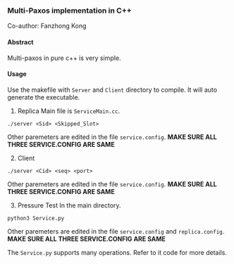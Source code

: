 ### Multi-Paxos implementation in C++
Co-author: Fanzhong Kong
#### Abstract
Multi-paxos in pure c++ is very simple.

#### Usage
Use the makefile with `Server` and `Client` directory to compile. It will auto generate the executable.

1. Replica
Main file is `ServiceMain.cc`.
```
./server <Sid> <Skipped_Slot> 
```

Other paremeters are edited in the file `service.config`. **MAKE SURE ALL THREE SERVICE.CONFIG ARE SAME**

2. Client

```
./server <Cid> <seq> <port>
```
Other paremeters are edited in the file `service.config`. **MAKE SURE ALL THREE SERVICE.CONFIG ARE SAME**

3. Pressure Test
In the main directory.

```
python3 Service.py
```
Other paremeters are edited in the file `service.config` and `replica.config`. **MAKE SURE ALL THREE SERVICE.CONFIG ARE SAME**

The `Service.py` supports many operations. Refer to it code for more details.

